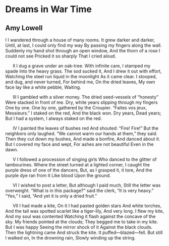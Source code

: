 # Dreams in War Time
## Amy Lowell
I
I wandered through a house of many rooms.
It grew darker and darker,
Until, at last, I could only find my way
By passing my fingers along the wall.
Suddenly my hand shot through an open window,
And the thorn of a rose I could not see
Pricked it so sharply
That I cried aloud.

      II
I dug a grave under an oak-tree.
With infinite care, I stamped my spade
Into the heavy grass.
The sod sucked it,
And I drew it out with effort,
Watching the steel run liquid in the moonlight
As it came clear.
I stooped, and dug, and never turned,
For behind me,
On the dried leaves,
My own face lay like a white pebble,
Waiting.

      III
I gambled with a silver money.
The dried seed-vessels of “honesty”
Were stacked in front of me.
Dry, white years slipping through my fingers
One by one.
One by one, gathered by the Croupier.
“Faites vos jeux, Messieurs.”
I staked on the red,
And the black won.
Dry years,
Dead years;
But I had a system,
I always staked on the red.

      IV
I painted the leaves of bushes red
And shouted: “Fire! Fire!”
But the neighbors only laughed.
“We cannot warm our hands at them,” they said.
Then they cut down my bushes,
And made a bonfire,
And danced about it.
But I covered my face and wept,
For ashes are not beautiful
Even in the dawn.

      V
I followed a procession of singing girls
Who danced to the glitter of tambourines.
Where the street turned at a lighted corner,
I caught the purple dress of one of the dancers,
But, as I grasped it, it tore,
And the purple dye ran from it
Like blood
Upon the ground.

      VI
I wished to post a letter,
But although I paid much,
Still the letter was overweight.
“What is in this package?” said the clerk,
“It is very heavy.”
“Yes,” I said,
“And yet it is only a dried fruit.”

      VII
I had made a kite,
On it I had pasted golden stars
And white torches,
And the tail was spotted scarlet like a tiger-lily,
And very long.
I flew my kite,
And my soul was contented
Watching it flash against the concave of the sky.
My friends pointed at the clouds;
They begged me to take in my kite.
But I was happy
Seeing the mirror shock of it
Against the black clouds.
Then the lightning came
And struck the kite.
It puffed—blazed—fell.
But still I walked on,
In the drowning rain,
Slowly winding up the string.
